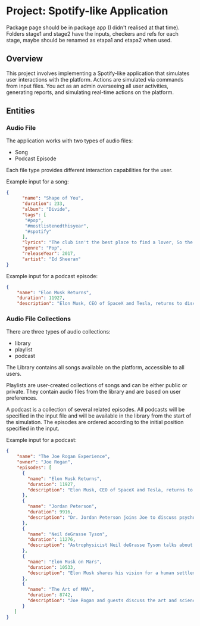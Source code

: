 # Project: Spotify-like Application

Package page should be in package app (I didn't realised at that time).
Folders stage1 and stage2 have the inputs, checkers and refs for each stage, maybe should be renamed as etapa1 and etapa2 when used.


## Overview
This project involves implementing a Spotify-like application that simulates user interactions with the platform. Actions are simulated via commands from input files. You act as an admin overseeing all user activities, generating reports, and simulating real-time actions on the platform.

## Entities

### Audio File
The application works with two types of audio files:
- Song
- Podcast Episode

Each file type provides different interaction capabilities for the user.

Example input for a song:
```json
{
      "name": "Shape of You",
      "duration": 233,
      "album": "Divide",
      "tags": [
       "#pop",
       "#mostlistenedthisyear",
       "#spotify"
      ],
      "lyrics": "The club isn't the best place to find a lover, So the bar is where I go (mm-mm)",
      "genre": "Pop",
      "releaseYear": 2017,
      "artist": "Ed Sheeran"
}
```
Example input for a podcast episode:
```json
{
    "name": "Elon Musk Returns",
    "duration": 11927,
    "description": "Elon Musk, CEO of SpaceX and Tesla, returns to discuss various topics."
```
### Audio File Collections
There are three types of audio collections:

- library
- playlist
- podcast

The Library contains all songs available on the platform, accessible to all users.

Playlists are user-created collections of songs and can be either public or private. They contain audio files from the library and are based on user preferences.

A podcast is a collection of several related episodes. All podcasts will be specified in the input file and will be available in the library from the start of the simulation. The episodes are ordered according to the initial position specified in the input.

Example input for a podcast:
```json
{
    "name": "The Joe Rogan Experience",
    "owner": "Joe Rogan",
    "episodes": [
      {
        "name": "Elon Musk Returns",
        "duration": 11927,
        "description": "Elon Musk, CEO of SpaceX and Tesla, returns to discuss various topics."
      },
      {
        "name": "Jordan Peterson",
        "duration": 9916,
        "description": "Dr. Jordan Peterson joins Joe to discuss psychology, philosophy, and current events."
      },
      {
        "name": "Neil deGrasse Tyson",
        "duration": 11276,
        "description": "Astrophysicist Neil deGrasse Tyson talks about the universe and science."
      },
      {
        "name": "Elon Musk on Mars",
        "duration": 10533,
        "description": "Elon Musk shares his vision for a human settlement on Mars."
      },
      {
        "name": "The Art of MMA",
        "duration": 8742,
        "description": "Joe Rogan and guests discuss the art and science of mixed martial arts."
      }
   ]
}
```

